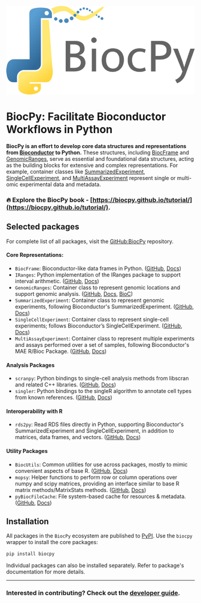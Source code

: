 ![BiocPy logo](https://raw.githubusercontent.com/BiocPy/.github/main/logo/full.png)

# BiocPy: Facilitate Bioconductor Workflows in Python

**BiocPy is an effort to develop core data structures and representations from [Bioconductor](https://www.bioconductor.org) to Python.** 
These structures, including [BiocFrame](https://github.com/BiocPy/BiocFrame) and [GenomicRanges](https://github.com/BiocPy/GenomicRanges), 
serve as essential and foundational data structures, acting as the building 
blocks for extensive and complex representations. 
For example, container classes like 
[SummarizedExperiment](https://github.com/BiocPy/SummarizedExperiment), [SingleCellExperiment](https://github.com/BiocPy/SingleCellExperiment), 
and [MultiAssayExperiment](https://github.com/BiocPy/MultiAssayExperiment) represent single or multi-omic experimental data and metadata.

### 🔥 Explore the BiocPy book - [https://biocpy.github.io/tutorial/](https://biocpy.github.io/tutorial/).

## Selected packages

For complete list of all packages, visit the 
[GitHub:BiocPy](https://github.com/orgs/BiocPy/repositories) repository.

#### Core Representations:

- `BiocFrame`: Bioconductor-like data frames in Python. ([GitHub](https://github.com/BiocPy/BiocFrame), [Docs](https://biocpy.github.io/BiocFrame/))
- `IRanges`: Python implementation of the IRanges package to support interval arithmetic. ([GitHub](https://github.com/BiocPy/IRanges), [Docs](https://biocpy.github.io/IRanges/))
- `GenomicRanges`: Container class to represent genomic locations and support genomic analysis. ([GitHub](https://github.com/BiocPy/GenomicRanges), [Docs](https://biocpy.github.io/GenomicRanges/), [BioC](https://bioconductor.org/packages/release/bioc/html/GenomicRanges.html))
- `SummarizedExperiment`: Container class to represent genomic experiments, following Bioconductor's SummarizedExperiment. ([GitHub](https://github.com/BiocPy/SummarizedExperiment), [Docs](https://biocpy.github.io/SummarizedExperiment/))
- `SingleCellExperiment`: Container class to represent single-cell experiments; follows Bioconductor’s SingleCellExperiment. ([GitHub](https://github.com/BiocPy/SingleCellExperiment), [Docs](https://biocpy.github.io/SingleCellExperiment/))
- `MultiAssayExperiment`: Container class to represent multiple experiments and assays performed over a set of samples, following Bioconductor's MAE R/Bioc Package. ([GitHub](https://github.com/BiocPy/MultiAssayExperiment), [Docs](https://biocpy.github.io/MultiAssayExperiment/))

#### Analysis Packages

- `scranpy`: Python bindings to single-cell analysis methods from libscran and related C++ libraries. ([GitHub](https://github.com/BiocPy/scranpy), [Docs](https://biocpy.github.io/scranpy/))
- `singler`: Python bindings to the singleR algorithm to annotate cell types from known references. ([GitHub](https://github.com/BiocPy/singler), [Docs](https://biocpy.github.io/singler/))

#### Interoperability with R

- `rds2py`: Read RDS files directly in Python, supporting Bioconductor's SummarizedExperiment and SingleCellExperiment, in addition to matrices, data frames, and vectors. ([GitHub](https://github.com/BiocPy/rds2py), [Docs](https://biocpy.github.io/rds2py/))

#### Utility Packages

- `BiocUtils`: Common utilities for use across packages, mostly to mimic convenient aspects of base R. ([GitHub](https://github.com/BiocPy/BiocUtils), [Docs](https://biocpy.github.io/BiocUtils/))
- `mopsy`: Helper functions to perform row or column operations over numpy and scipy matrices, providing an interface similar to base R matrix methods/MatrixStats methods. ([GitHub](https://github.com/BiocPy/mopsy), [Docs](https://biocpy.github.io/mopsy/))
- `pyBiocFileCache`: File system-based cache for resources & metadata. ([GitHub](https://github.com/BiocPy/pyBiocFileCache), [Docs](https://pypi.org/project/pyBiocFileCache/))

## Installation

All packages in the `BiocPy` ecosystem are published to [PyPI](https://pypi.org/). Use the `biocpy` wrapper to install the core packages:

```sh
pip install biocpy
```

Individual packages can also be installed separately. Refer to package's documentation for more details.

----

### Interested in contributing? Check out the [developer guide](https://github.com/BiocPy/developer_guide).
